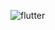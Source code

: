 ![flutter](https://user-images.githubusercontent.com/102213183/164481186-48cd7216-daa6-4e2e-b201-e8ce120b5399.png)
